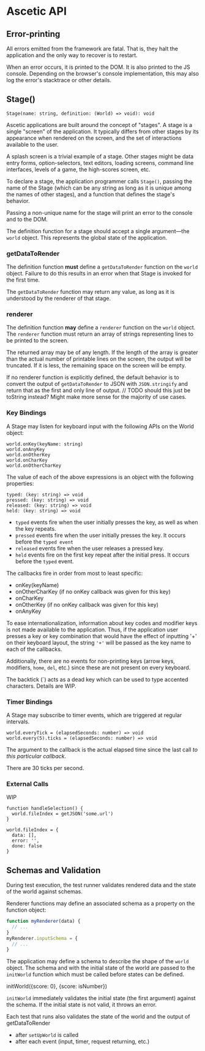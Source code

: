 # Ascetic API

## Error-printing

All errors emitted from the framework are fatal. That is, they halt the application and the only way to recover is to restart.

When an error occurs, it is printed to the DOM. It is also printed to the JS console. Depending on the browser's console implementation, this may also log the error's stacktrace or other details.

## Stage()

`Stage(name: string, definition: (World) => void): void`

Ascetic applications are built around the concept of "stages". A stage is a single "screen" of the application. It typically differs from other stages by its appearance when rendered on the screen, and the set of interactions available to the user.

A splash screen is a trivial example of a stage. Other stages might be data entry forms, option-selectors, text editors, loading screens, command line interfaces, levels of a game, the high-scores screen, etc.

To declare a stage, the application programmer calls `Stage()`, passing the name of the Stage (which can be any string as long as it is unique among the names of other stages), and a function that defines the stage's behavior.

Passing a non-unique name for the stage will print an error to the console and to the DOM.

The definition function for a stage should accept a single argument—the `world` object. This represents the global state of the application.

### getDataToRender

The definition function **must** define a `getDataToRender` function on the `world` object. Failure to do this results in an error when that Stage is invoked for the first time.

The `getDataToRender` function may return any value, as long as it is understood by the renderer of that stage.

### renderer

The definition function **may** define a `renderer` function on the `world` object. The `renderer` function must return an array of strings representing lines to be printed to the screen.

The returned array may be of any length. If the length of the array is greater than the actual number of printable lines on the screen, the output will be truncated. If it is less, the remaining space on the screen will be empty.

If no renderer function is explicitly defined, the default behavior is to convert the output of `getDataToRender` to JSON with `JSON.stringify` and return that as the first and only line of output. // TODO should this just be toString instead? Might make more sense for the majority of use cases.

### Key Bindings

A Stage may listen for keyboard input with the following APIs on the World object:

```
world.onKey(keyName: string)
world.onAnyKey
world.onOtherKey
world.onCharKey
world.onOtherCharKey
```

The value of each of the above expressions is an object with the following properties:

```
typed: (key: string) => void
pressed: (key: string) => void
released: (key: string) => void
held: (key: string) => void
```

- `typed` events fire when the user initially presses the key, as well as when the key repeats.
- `pressed` events fire when the user initially presses the key. It occurs before the `typed event`
- `released` events fire when the user releases a pressed key.
- `held` events fire on the first key repeat after the initial press. It occurs before the `typed` event.

The callbacks fire in order from most to least specific:

- onKey(keyName)
- onOtherCharKey (if no onKey callback was given for this key)
- onCharKey
- onOtherKey (if no onKey callback was given for this key)
- onAnyKey

To ease internationalization, information about key codes and modifier keys is not made available to the application. Thus, if the application user presses a key or key combination that would have the effect of inputting '+' on their keyboard layout, the string `'+'` will be passed as the key name to each of the callbacks.

Additionally, there are no events for non-printing keys (arrow keys, modifiers, `home`, `del`, etc.) since these are not present on every keyboard.

The backtick (\`) acts as a dead key which can be used to type accented characters. Details are WIP.

### Timer Bindings

A Stage may subscribe to timer events, which are triggered at regular intervals.

```
world.everyTick = (elapsedSeconds: number) => void
world.every(5).ticks = (elapsedSeconds: number) => void
```

The argument to the callback is the actual elapsed time since the last call _to this particular callback_.

There are 30 ticks per second.

### External Calls

WIP

```
function handleSelection() {
  world.fileIndex = getJSON('some.url')
}

world.fileIndex = {
  data: [],
  error: '',
  done: false
}
```

## Schemas and Validation

During test execution, the test runner validates rendered data and the state of the world against schemas.

Renderer functions may define an associated schema as a property on the function object:

```javascript
function myRenderer(data) {
  // ...
}
myRenderer.inputSchema = {
  // ...
}
```

The application may define a schema to describe the shape of the `world` object. The schema and with the initial state of the world are passed to the `initWorld` function which must be called before states can be defined.

initWorld({score: 0}, {score: isNumber})

`initWorld` immediately validates the initial state (the first argument) against the schema. If the initial state is not valid, it throws an error.

Each test that runs also validates the state of the world and the output of getDataToRender

- after `setUpWorld` is called
- after each event (input, timer, request returning, etc.)
